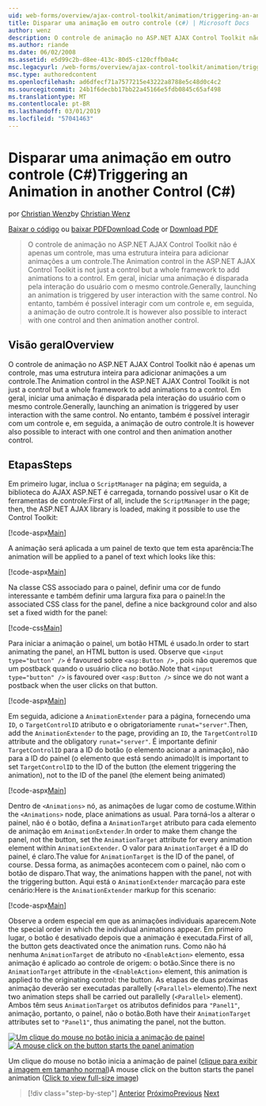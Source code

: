 ```yaml
---
uid: web-forms/overview/ajax-control-toolkit/animation/triggering-an-animation-in-another-control-cs
title: Disparar uma animação em outro controle (c#) | Microsoft Docs
author: wenz
description: O controle de animação no ASP.NET AJAX Control Toolkit não é apenas um controle, mas uma estrutura inteira para adicionar animações a um controle. Em geral, iniciar um...
ms.author: riande
ms.date: 06/02/2008
ms.assetid: e5d99c2b-d8ee-413c-80d5-c120cffb0a4c
msc.legacyurl: /web-forms/overview/ajax-control-toolkit/animation/triggering-an-animation-in-another-control-cs
msc.type: authoredcontent
ms.openlocfilehash: ad6dfecf71a7577215e43222a8788e5c48d0c4c2
ms.sourcegitcommit: 24b1f6decbb17bb22a45166e5fdb0845c65af498
ms.translationtype: MT
ms.contentlocale: pt-BR
ms.lasthandoff: 03/01/2019
ms.locfileid: "57041463"
---
```

<a name="triggering-an-animation-in-another-control-c"></a><span data-ttu-id="16732-104">Disparar uma animação em outro controle (C#)</span><span class="sxs-lookup"><span data-stu-id="16732-104">Triggering an Animation in another Control (C#)</span></span>
====================
<span data-ttu-id="16732-105">por [Christian Wenz](https://github.com/wenz)</span><span class="sxs-lookup"><span data-stu-id="16732-105">by [Christian Wenz](https://github.com/wenz)</span></span>

<span data-ttu-id="16732-106">[Baixar o código](http://download.microsoft.com/download/f/9/a/f9a26acd-8df4-4484-8a18-199e4598f411/Animation8.cs.zip) ou [baixar PDF](http://download.microsoft.com/download/6/7/1/6718d452-ff89-4d3f-a90e-c74ec2d636a3/animation8CS.pdf)</span><span class="sxs-lookup"><span data-stu-id="16732-106">[Download Code](http://download.microsoft.com/download/f/9/a/f9a26acd-8df4-4484-8a18-199e4598f411/Animation8.cs.zip) or [Download PDF](http://download.microsoft.com/download/6/7/1/6718d452-ff89-4d3f-a90e-c74ec2d636a3/animation8CS.pdf)</span></span>

> <span data-ttu-id="16732-107">O controle de animação no ASP.NET AJAX Control Toolkit não é apenas um controle, mas uma estrutura inteira para adicionar animações a um controle.</span><span class="sxs-lookup"><span data-stu-id="16732-107">The Animation control in the ASP.NET AJAX Control Toolkit is not just a control but a whole framework to add animations to a control.</span></span> <span data-ttu-id="16732-108">Em geral, iniciar uma animação é disparada pela interação do usuário com o mesmo controle.</span><span class="sxs-lookup"><span data-stu-id="16732-108">Generally, launching an animation is triggered by user interaction with the same control.</span></span> <span data-ttu-id="16732-109">No entanto, também é possível interagir com um controle e, em seguida, a animação de outro controle.</span><span class="sxs-lookup"><span data-stu-id="16732-109">It is however also possible to interact with one control and then animation another control.</span></span>


## <a name="overview"></a><span data-ttu-id="16732-110">Visão geral</span><span class="sxs-lookup"><span data-stu-id="16732-110">Overview</span></span>

<span data-ttu-id="16732-111">O controle de animação no ASP.NET AJAX Control Toolkit não é apenas um controle, mas uma estrutura inteira para adicionar animações a um controle.</span><span class="sxs-lookup"><span data-stu-id="16732-111">The Animation control in the ASP.NET AJAX Control Toolkit is not just a control but a whole framework to add animations to a control.</span></span> <span data-ttu-id="16732-112">Em geral, iniciar uma animação é disparada pela interação do usuário com o mesmo controle.</span><span class="sxs-lookup"><span data-stu-id="16732-112">Generally, launching an animation is triggered by user interaction with the same control.</span></span> <span data-ttu-id="16732-113">No entanto, também é possível interagir com um controle e, em seguida, a animação de outro controle.</span><span class="sxs-lookup"><span data-stu-id="16732-113">It is however also possible to interact with one control and then animation another control.</span></span>

## <a name="steps"></a><span data-ttu-id="16732-114">Etapas</span><span class="sxs-lookup"><span data-stu-id="16732-114">Steps</span></span>

<span data-ttu-id="16732-115">Em primeiro lugar, inclua o `ScriptManager` na página; em seguida, a biblioteca do AJAX ASP.NET é carregada, tornando possível usar o Kit de ferramentas de controle:</span><span class="sxs-lookup"><span data-stu-id="16732-115">First of all, include the `ScriptManager` in the page; then, the ASP.NET AJAX library is loaded, making it possible to use the Control Toolkit:</span></span>

[!code-aspx[Main](triggering-an-animation-in-another-control-cs/samples/sample1.aspx)]

<span data-ttu-id="16732-116">A animação será aplicada a um painel de texto que tem esta aparência:</span><span class="sxs-lookup"><span data-stu-id="16732-116">The animation will be applied to a panel of text which looks like this:</span></span>

[!code-aspx[Main](triggering-an-animation-in-another-control-cs/samples/sample2.aspx)]

<span data-ttu-id="16732-117">Na classe CSS associado para o painel, definir uma cor de fundo interessante e também definir uma largura fixa para o painel:</span><span class="sxs-lookup"><span data-stu-id="16732-117">In the associated CSS class for the panel, define a nice background color and also set a fixed width for the panel:</span></span>

[!code-css[Main](triggering-an-animation-in-another-control-cs/samples/sample3.css)]

<span data-ttu-id="16732-118">Para iniciar a animação o painel, um botão HTML é usado.</span><span class="sxs-lookup"><span data-stu-id="16732-118">In order to start animating the panel, an HTML button is used.</span></span> <span data-ttu-id="16732-119">Observe que `<input type="button" />` é favoured sobre `<asp:Button />` , pois não queremos que um postback quando o usuário clica no botão.</span><span class="sxs-lookup"><span data-stu-id="16732-119">Note that `<input type="button" />` is favoured over `<asp:Button />` since we do not want a postback when the user clicks on that button.</span></span>

[!code-aspx[Main](triggering-an-animation-in-another-control-cs/samples/sample4.aspx)]

<span data-ttu-id="16732-120">Em seguida, adicione a `AnimationExtender` para a página, fornecendo uma `ID`, o `TargetControlID` atributo e o obrigatoriamente `runat="server"`.</span><span class="sxs-lookup"><span data-stu-id="16732-120">Then, add the `AnimationExtender` to the page, providing an `ID`, the `TargetControlID` attribute and the obligatory `runat="server"`.</span></span> <span data-ttu-id="16732-121">É importante definir `TargetControlID` para a ID do botão (o elemento acionar a animação), não para a ID do painel (o elemento que está sendo animado)</span><span class="sxs-lookup"><span data-stu-id="16732-121">It is important to set `TargetControlID` to the ID of the button (the element triggering the animation), not to the ID of the panel (the element being animated)</span></span>

[!code-aspx[Main](triggering-an-animation-in-another-control-cs/samples/sample5.aspx)]

<span data-ttu-id="16732-122">Dentro de `<Animations>` nó, as animações de lugar como de costume.</span><span class="sxs-lookup"><span data-stu-id="16732-122">Within the `<Animations>` node, place animations as usual.</span></span> <span data-ttu-id="16732-123">Para torná-los a alterar o painel, não é o botão, defina a `AnimationTarget` atributo para cada elemento de animação em `AnimationExtender`.</span><span class="sxs-lookup"><span data-stu-id="16732-123">In order to make them change the panel, not the button, set the `AnimationTarget` attribute for every animation element within `AnimationExtender`.</span></span> <span data-ttu-id="16732-124">O valor para `AnimationTarget` é a ID do painel, é claro.</span><span class="sxs-lookup"><span data-stu-id="16732-124">The value for `AnimationTarget` is the ID of the panel, of course.</span></span> <span data-ttu-id="16732-125">Dessa forma, as animações acontecem com o painel, não com o botão de disparo.</span><span class="sxs-lookup"><span data-stu-id="16732-125">That way, the animations happen with the panel, not with the triggering button.</span></span> <span data-ttu-id="16732-126">Aqui está o `AnimationExtender` marcação para este cenário:</span><span class="sxs-lookup"><span data-stu-id="16732-126">Here is the `AnimationExtender` markup for this scenario:</span></span>

[!code-aspx[Main](triggering-an-animation-in-another-control-cs/samples/sample6.aspx)]

<span data-ttu-id="16732-127">Observe a ordem especial em que as animações individuais aparecem.</span><span class="sxs-lookup"><span data-stu-id="16732-127">Note the special order in which the individual animations appear.</span></span> <span data-ttu-id="16732-128">Em primeiro lugar, o botão é desativado depois que a animação é executada.</span><span class="sxs-lookup"><span data-stu-id="16732-128">First of all, the button gets deactivated once the animation runs.</span></span> <span data-ttu-id="16732-129">Como não há nenhuma `AnimationTarget` de atributo no `<EnableAction>` elemento, essa animação é aplicado ao controle de origem: o botão.</span><span class="sxs-lookup"><span data-stu-id="16732-129">Since there is no `AnimationTarget` attribute in the `<EnableAction>` element, this animation is applied to the originating control: the button.</span></span> <span data-ttu-id="16732-130">As etapas de duas próximas animação deverão ser executadas parallelly (`<Parallel>` elemento).</span><span class="sxs-lookup"><span data-stu-id="16732-130">The next two animation steps shall be carried out parallelly (`<Parallel>` element).</span></span> <span data-ttu-id="16732-131">Ambos têm seus `AnimationTarget` os atributos definidos para `"Panel1"`, animação, portanto, o painel, não o botão.</span><span class="sxs-lookup"><span data-stu-id="16732-131">Both have their `AnimationTarget` attributes set to `"Panel1"`, thus animating the panel, not the button.</span></span>


<span data-ttu-id="16732-132">[![Um clique do mouse no botão inicia a animação de painel](triggering-an-animation-in-another-control-cs/_static/image2.png)](triggering-an-animation-in-another-control-cs/_static/image1.png)</span><span class="sxs-lookup"><span data-stu-id="16732-132">[![A mouse click on the button starts the panel animation](triggering-an-animation-in-another-control-cs/_static/image2.png)](triggering-an-animation-in-another-control-cs/_static/image1.png)</span></span>

<span data-ttu-id="16732-133">Um clique do mouse no botão inicia a animação de painel ([clique para exibir a imagem em tamanho normal](triggering-an-animation-in-another-control-cs/_static/image3.png))</span><span class="sxs-lookup"><span data-stu-id="16732-133">A mouse click on the button starts the panel animation ([Click to view full-size image](triggering-an-animation-in-another-control-cs/_static/image3.png))</span></span>

> [!div class="step-by-step"]
> <span data-ttu-id="16732-134">[Anterior](disabling-actions-during-animation-cs.md)
> [Próximo](modifying-animations-from-the-server-side-cs.md)</span><span class="sxs-lookup"><span data-stu-id="16732-134">[Previous](disabling-actions-during-animation-cs.md)
[Next](modifying-animations-from-the-server-side-cs.md)</span></span>
